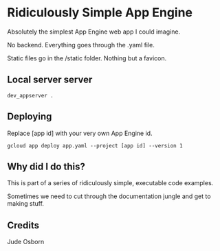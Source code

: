 # Ridiculously Simple App Engine

Absolutely the simplest App Engine web app I could imagine. 

No backend. Everything goes through the .yaml file. 

Static files go in the /static folder. Nothing but a favicon.

## Local server server

	dev_appserver .

## Deploying

Replace [app id] with your very own App Engine id.

	gcloud app deploy app.yaml --project [app id] --version 1

## Why did I do this?

This is part of a series of ridiculously simple, executable code examples. 

Sometimes we need to cut through the documentation jungle and get to making stuff.

## Credits

Jude Osborn
